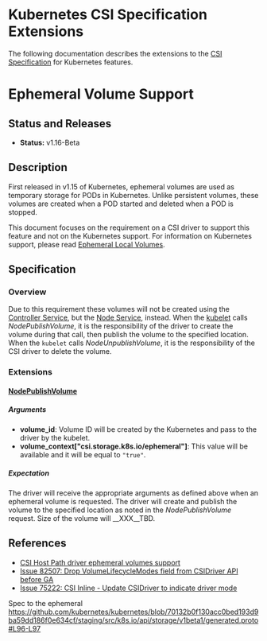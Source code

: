 # Kubernetes CSI Specification Extensions
The following documentation describes the extensions to the [CSI
Specification](https://github.com/container-storage-interface/spec/blob/master/spec.md)
for Kubernetes features.

# Ephemeral Volume Support

## Status and Releases

* **Status:** v1.16-Beta

## Description

First released in v1.15 of Kubernetes, ephemeral volumes are used as temporary
storage for PODs in Kubernetes. Unlike persistent volumes, these volumes are
created when a POD started and deleted when a POD is stopped.

This document focuses on the requirement on a CSI driver to support this feature
and not on the Kubernetes support. For information on Kubernetes support, please
read [Ephemeral Local
  Volumes](https://kubernetes-csi.github.io/docs/ephemeral-local-volumes.html).

## Specification

### Overview
Due to this requirement these volumes will not be created using the [Controller
Service](https://github.com/container-storage-interface/spec/blob/master/spec.md#controller-service-rpc),
but the [Node
Service](https://github.com/container-storage-interface/spec/blob/master/spec.md#node-service-rpc),
instead. When the
[kubelet](https://github.com/kubernetes/kubernetes/blob/70132b0f130acc0bed193d9ba59dd186f0e634cf/pkg/volume/csi/csi_mounter.go#L329)
calls _NodePublishVolume_, it is the responsibility of the driver to create the
volume during that call, then publish the volume to the specified location. When
the `kubelet` calls _NodeUnpublishVolume_, it is the responsibility of the CSI
driver to delete the volume.

### Extensions

#### [NodePublishVolume](https://github.com/container-storage-interface/spec/blob/master/spec.md#nodepublishvolume)

##### Arguments

* **volume_id**: Volume ID will be created by the Kubernetes and pass to the
  driver by the kubelet.
* **volume_context["csi.storage.k8s.io/ephemeral"]**: This value will be
  available and it will be equal to `"true"`.

##### Expectation

The driver will receive the appropriate arguments as defined above when an
ephemeral volume is requested. The driver will create and publish the volume
to the specified location as noted in the _NodePublishVolume_ request. Size of
the volume will __XXX__TBD.

## References

* [CSI Host Path
  driver ephemeral volumes support](https://github.com/kubernetes-csi/csi-driver-host-path/blob/9fdddc2061b9013286e01189b2bf3268276af99b/pkg/hostpath/nodeserver.go#L63-L82)
* [Issue 82507: Drop VolumeLifecycleModes field from CSIDriver API before
  GA](https://github.com/kubernetes/kubernetes/issues/82507)
* [Issue 75222: CSI Inline - Update CSIDriver to indicate driver
  mode](https://github.com/kubernetes/kubernetes/issues/75222)

Spec to the ephemeral
https://github.com/kubernetes/kubernetes/blob/70132b0f130acc0bed193d9ba59dd186f0e634cf/staging/src/k8s.io/api/storage/v1beta1/generated.proto#L96-L97
